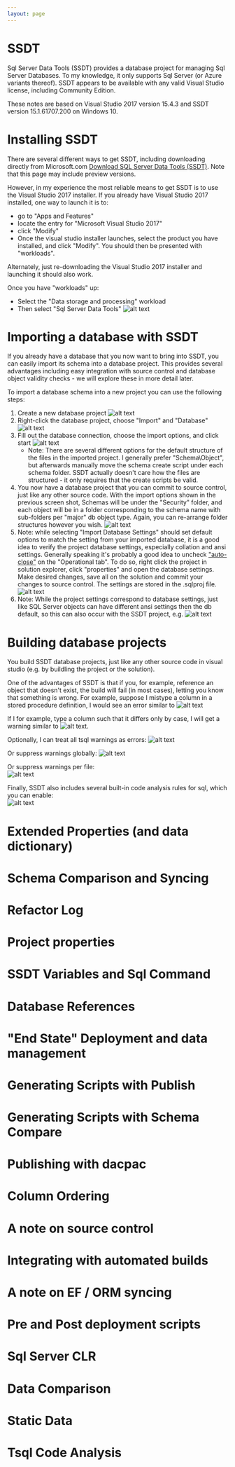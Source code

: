```yaml
---
layout: page
---
```


# SSDT
Sql Server Data Tools (SSDT) provides a database project for managing Sql Server Databases. To my knowledge, it only supports Sql Server (or Azure variants thereof).
SSDT appears to be available with any valid Visual Studio license, including Community Edition.

These notes are based on Visual Studio 2017 version 15.4.3 and SSDT version 15.1.61707.200 on Windows 10.

# Installing SSDT
There are several different ways to get SSDT, including downloading directly from Microsoft.com [Download SQL Server Data Tools (SSDT)](https://docs.microsoft.com/en-us/sql/ssdt/download-sql-server-data-tools-ssdt). Note that this page may include preview versions.

However, in my experience the most reliable means to get SSDT is to use the Visual Studio 2017 installer. If you already have Visual Studio 2017 installed, one way to launch it is to:
 * go to "Apps and Features"
 * locate the entry for "Microsoft Visual Studio 2017"
 * click "Modify"
 * Once the visual studio installer launches, select the product you have installed, and click "Modify".  You should then be presented with "workloads".

 Alternately, just re-downloading the Visual Studio 2017 installer and launching it should also work.

 Once you have "workloads" up:
  * Select the "Data storage and processing" workload
  * Then select "Sql Server Data Tools"
  ![alt text](SSDTWorkloadInstall.png "SSDT Workload Install")

# Importing a database with SSDT
If you already have a database that you now want to bring into SSDT, you can easily import its schema into a database project.  This provides several advantages including easy integration with source control and database object validity checks - we will explore these in more detail later.

To import a database schema into a new project you can use the following steps:
 1. Create a new database project ![alt text](NewSSDTProject.png "New SSDT Project")
 1. Right-click the database project, choose "Import" and "Database" ![alt text](ImportDatabase1.png "Import Database 1")
 1. Fill out the database connection, choose the import options, and click start ![alt text](ImportDatabase2.png "Import Database 2")
	* Note: There are several different options for the default structure of the files in the imported project.  I generally prefer "Schema\Object", but afterwards manually move the schema create script under each schema folder.  SSDT actually doesn't care how the files are structured - it only requires that the create scripts be valid.
 1. You now have a database project that you can commit to source control, just like any other source code.  With the import options shown in the previous screen shot, Schemas will be under the "Security" folder, and each object will be in a folder corresponding to the schema name with sub-folders per "major" db object type. Again, you can re-arrange folder structures however you wish.
 ![alt text](ImportDatabase3.png "Import Database 3")
 1. Note: while selecting "Import Database Settings" should set default options to match the setting from your imported database, it is a good idea to verify the project database settings, especially collation and ansi settings. Generally speaking it's probably a good idea to uncheck ["auto-close"](https://www.brentozar.com/blitz/auto-close-enabled/) on the "Operational tab". To do so, right click the project in solution explorer, click "properties" and open the database settings. Make desired changes, save all on the solution and commit your changes to source control. The settings are stored in the .sqlproj file.
 ![alt text](ImportDatabase4.png "Import Database 4")
 1. Note: While the project settings correspond to database settings, just like SQL Server objects can have different ansi settings then the db default, so this can also occur with the SSDT project, e.g. ![alt text](ImportDatabase5.png "Import Database 5")

# Building database projects
You build SSDT database projects, just like any other source code in visual studio (e.g. by buildling the project or the solution).

One of the advantages of SSDT is that if you, for example, reference an object that doesn't exist, the build will fail (in most cases), letting you know that something is wrong.
For example, suppose I mistype a column in a stored procedure definition, I would see an error similar to ![alt text](BuildDatabase1.png "Build Database Error")

If I for example, type a column such that it differs only by case, I will get a warning similar to ![alt text](BuildDatabase2.png "Build Database Warning").

Optionally, I can treat all tsql warnings as errors: ![alt text](BuildDatabase3.png "Warnings as Errors")

Or suppress warnings globally: ![alt text](BuildDatabase4.png "Warnings as Errors With Global Suppression")

Or suppress warnings per file:  
![alt text](BuildDatabase5.png "Suppress Warnings per file")

Finally, SSDT also includes several built-in code analysis rules for sql, which you can enable:  
![alt text](BuildDatabase6.png "Enable Code Analysis Rules")

# Extended Properties (and data dictionary)

# Schema Comparison and Syncing

# Refactor Log

# Project properties

# SSDT Variables and Sql Command

# Database References

# "End State" Deployment and data management

# Generating Scripts with Publish

# Generating Scripts with Schema Compare

# Publishing with dacpac

# Column Ordering

# A note on source control

# Integrating with automated builds

# A note on EF / ORM syncing

# Pre and Post deployment scripts

# Sql Server CLR

# Data Comparison

# Static Data

# Tsql Code Analysis